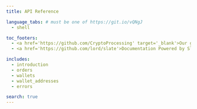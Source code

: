 ```yaml
---
title: API Reference

language_tabs: # must be one of https://git.io/vQNgJ
  - shell

toc_footers:
  - <a href='https://github.com/CryptoProcessing' target='_blank'>Our github</a>
  - <a href='https://github.com/lord/slate'>Documentation Powered by Slate</a>

includes:
  - introduction
  - orders
  - wallets
  - wallet_addresses
  - errors

search: true
---
```



